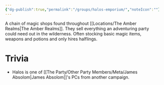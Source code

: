 ```yaml
---
{"dg-publish":true,"permalink":"/groups/halos-emporium/","noteIcon":""}
---
```


A chain of magic shops found throughout [[Locations/The Amber Realms\|The Amber Realms]]. They sell everything an adventuring party could need out in the wilderness. Often stocking basic magic items, weapons and potions and only hires halflings.

# Trivia
- Halos is one of [[The Party/Other Party Members/Meta/James Absolom\|James Absolom]]'s PCs from another campaign. 